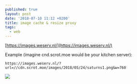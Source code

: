 ```yaml
---
published: true
layout: post
date: '2018-07-10 11:12 +0200'
title: image cache & resize proxy
tags:
  - web
---
```

[https://images.weserv.nl/](https://images.weserv.nl/)

Example (imagine cnd.scrot.moe would be your kitchen server):

	https://images.weserv.nl/?url=//cdn.scrot.moe/images/2018/05/24/saturns1.png&w=760

![](https://images.weserv.nl/?url=//cdn.scrot.moe/images/2018/05/24/saturns1.png&w=760)


